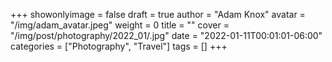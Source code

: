 +++
showonlyimage = false
draft = true
author = "Adam Knox"
avatar = "/img/adam_avatar.jpeg"
weight = 0
title = ""
cover = "/img/post/photography/2022_01/.jpg"
date = "2022-01-11T00:01:01-06:00"
categories = ["Photography", "Travel"]
tags = []
+++
<!--more-->
